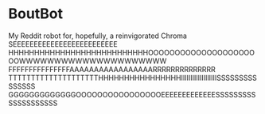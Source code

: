 # BoutBot
My Reddit robot for, hopefully, a reinvigorated Chroma
SEEEEEEEEEEEEEEEEEEEEEEEEE HHHHHHHHHHHHHHHHHHHHHHHHHHHOOOOOOOOOOOOOOOOOOOOOOWWWWWWWWWWWWWWWWWWWWW FFFFFFFFFFFFFFFAAAAAAAAAAAAAAAAARRRRRRRRRRRRRR TTTTTTTTTTTTTTTTTTTTHHHHHHHHHHHHHHHHIIIIIIIIIIIIIIIIIIISSSSSSSSSSSSSSS GGGGGGGGGGGGGOOOOOOOOOOOOOOOOEEEEEEEEEEEEESSSSSSSSSSSSSSSSSSSS
